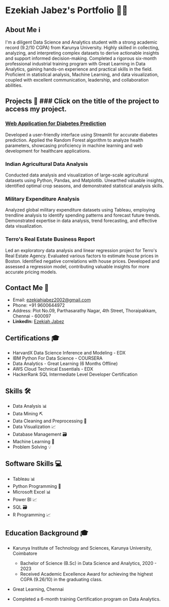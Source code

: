 # Ezekiah Jabez's Portfolio 👨‍💻

## About Me ℹ️

I'm a diligent Data Science and Analytics student with a strong academic record (9.2/10 CGPA) from Karunya University. Highly skilled in collecting, analyzing, and interpreting complex datasets to derive actionable insights and support informed decision-making. Completed a rigorous six-month professional industrial training program with Great Learning in Data Analytics, gaining hands-on experience and practical skills in the field. Proficient in statistical analysis, Machine Learning, and data visualization, coupled with excellent communication, leadership, and collaboration abilities.

## Projects 🚀 ### Click on the title of the project to access my project.

### [Web Application for Diabetes Prediction](https://github.com/JabezSamuel18/DiabetesPrediction-ML)

Developed a user-friendly interface using Streamlit for accurate diabetes prediction. Applied the Random Forest algorithm to analyze health parameters, showcasing proficiency in machine learning and web development for healthcare applications.

### Indian Agricultural Data Analysis

Conducted data analysis and visualization of large-scale agricultural datasets using Python, Pandas, and Matplotlib. Unearthed valuable insights, identified optimal crop seasons, and demonstrated statistical analysis skills.

### Military Expenditure Analysis

Analyzed global military expenditure datasets using Tableau, employing trendline analysis to identify spending patterns and forecast future trends. Demonstrated expertise in data analysis, trend forecasting, and effective data visualization.

### Terro's Real Estate Business Report

Led an exploratory data analysis and linear regression project for Terro's Real Estate Agency. Evaluated various factors to estimate house prices in Boston. Identified negative correlations with house prices. Developed and assessed a regression model, contributing valuable insights for more accurate pricing models.

## Contact Me 📧

- Email: ezekiahjabez2002@gmail.com
- Phone: +91 9600644972
- Address: Plot No.09, Parthasarathy Nagar, 4th Street, Thoraipakkam, Chennai - 600097
- **LinkedIn:** [Ezekiah Jabez](https://www.linkedin.com/in/ezekiah-jabez-58419224a/)
  
## Certifications 🎓

- HarvardX Data Science Inference and Modeling - EDX
- IBM Python For Data Science - COURSERA
- Data Analytics - Great Learning (6 Months Offline)
- AWS Cloud Technical Essentials - EDX
- HackerRank SQL Intermediate Level Developer Certification


## Skills 🛠️

- Data Analysis 📊
- Data Mining ⛏️
- Data Cleaning and Preprocessing 🧹
- Data Visualization 📈
- Database Management 🗃️
- Machine Learning 🤖
- Problem Solving 💡

## Software Skills 💻

- Tableau 📊
- Python Programming 🐍
- Microsoft Excel 📊
- Power BI 📈
- SQL 🗃️
- R Programming 📈

## Education Background 🎓

- Karunya Institute of Technology and Sciences, Karunya University, Coimbatore
  - Bachelor of Science (B.Sc) in Data Science and Analytics, 2020 - 2023
  - Received Academic Excellence Award for achieving the highest CGPA (9.26/10) in the graduating class.

-  Great Learning, Chennai
  - Completed a 6-month training Certification program on Data Analytics.
